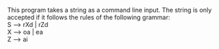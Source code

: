 This program takes a string as a command line input. The string is only accepted if it follows the rules of the following grammar:<br />
S --> rXd | rZd<br />
X --> oa | ea<br />
Z --> ai
